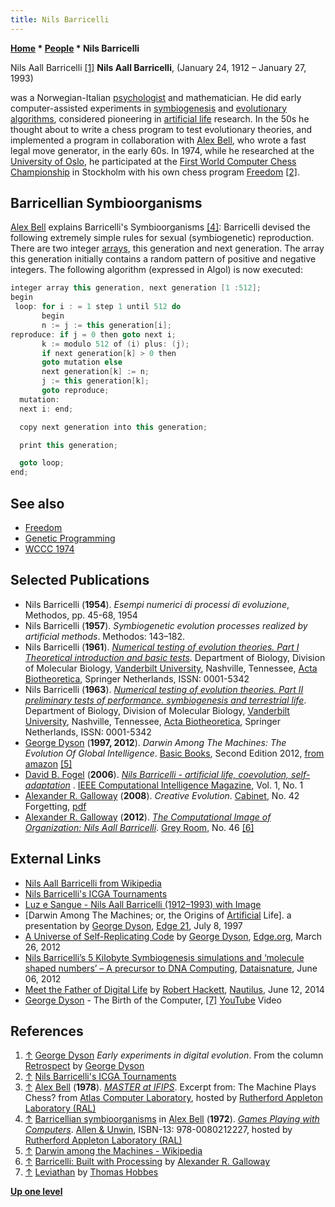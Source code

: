 ```yaml
---
title: Nils Barricelli
---
```

**[Home](Home "Home") \* [People](People "People") \* Nils Barricelli**



 [](http://makezine.com/08/dyson/) Nils Aall Barricelli <a id="cite-note-1" href="#cite-ref-1">[1]</a> 
**Nils Aall Barricelli**, (January 24, 1912 – January 27, 1993)  

was a Norwegian-Italian [psychologist](Category:Psychologist "Category:Psychologist") and mathematician. He did early computer-assisted experiments in [symbiogenesis](https://en.wikipedia.org/wiki/Symbiogenesis) and [evolutionary algorithms](Genetic_Programming#EvolutionaryAlgorithms "Genetic Programming"), considered pioneering in [artificial life](https://en.wikipedia.org/wiki/Artificial_life) research. In the 50s he thought about to write a chess program to test evolutionary theories, and implemented a program in collaboration with [Alex Bell](Alex_Bell "Alex Bell"), who wrote a fast legal move generator, in the early 60s. In 1974, while he researched at the [University of Oslo](https://en.wikipedia.org/wiki/University_of_Oslo), he participated at the [First World Computer Chess Championship](WCCC_1974 "WCCC 1974") in Stockholm with his own chess program [Freedom](Freedom "Freedom") <a id="cite-note-2" href="#cite-ref-2">[2]</a>. 



## Barricellian Symbioorganisms


[Alex Bell](Alex_Bell "Alex Bell") explains Barricelli's Symbioorganisms <a id="cite-note-4" href="#cite-ref-4">[4]</a>:
Barricelli devised the following extremely simple rules for sexual (symbiogenetic) reproduction. There are two integer [arrays](Array "Array"), this generation and next generation. The array this generation initially contains a random pattern of positive and negative integers. The following algorithm (expressed in Algol) is now executed: 




```C++
integer array this generation, next generation [1 :512];
begin
 loop: for i : = 1 step 1 until 512 do 
       begin 
       n := j := this generation[i];
reproduce: if j = 0 then goto next i;
       k := modulo 512 of (i) plus: (j);
       if next generation[k] > 0 then 
       goto mutation else 
       next generation[k] := n;
       j := this generation[k];
       goto reproduce;
  mutation:
  next i: end;

  copy next generation into this generation;

  print this generation;

  goto loop;
end;

```

## See also


* [Freedom](Freedom "Freedom")
* [Genetic Programming](Genetic_Programming "Genetic Programming")
* [WCCC 1974](WCCC_1974 "WCCC 1974")


## Selected Publications


* Nils Barricelli (**1954**). *Esempi numerici di processi di evoluzione*, Methodos, pp. 45-68, 1954
* Nils Barricelli (**1957**). *Symbiogenetic evolution processes realized by artificial methods*. Methodos: 143–182.
* Nils Barricelli (**1961**). *[Numerical testing of evolution theories. Part I Theoretical introduction and basic tests](http://www.springerlink.com/content/y502315688024453/)*. Department of Biology, Division of Molecular Biology, [Vanderbilt University](https://en.wikipedia.org/wiki/Vanderbilt_University), Nashville, Tennessee, [Acta Biotheoretica](http://www.springer.com/philosophy/philosophy+of+sciences/journal/10441), Springer Netherlands, ISSN: 0001-5342
* Nils Barricelli (**1963**). *[Numerical testing of evolution theories. Part II preliminary tests of performance. symbiogenesis and terrestrial life](http://www.springerlink.com/content/h85817217u25w6q7/)*. Department of Biology, Division of Molecular Biology, [Vanderbilt University](https://en.wikipedia.org/wiki/Vanderbilt_University), Nashville, Tennessee, [Acta Biotheoretica](http://www.springer.com/philosophy/philosophy+of+sciences/journal/10441), Springer Netherlands, ISSN: 0001-5342
* [George Dyson](https://en.wikipedia.org/wiki/George_Dyson_%28science_historian%29) (**1997, 2012**). *Darwin Among The Machines: The Evolution Of Global Intelligence*. [Basic Books](https://en.wikipedia.org/wiki/Basic_Books), Second Edition 2012, [from amazon](http://www.amazon.com/Darwin-Among-The-Machines-Intelligence/dp/0465031625) <a id="cite-note-5" href="#cite-ref-5">[5]</a>
* [David B. Fogel](David_B._Fogel "David B. Fogel") (**2006**). *[Nils Barricelli - artificial life, coevolution, self-adaptation](http://ieeexplore.ieee.org/Xplore/login.jsp?url=http%3A%2F%2Fieeexplore.ieee.org%2Fiel5%2F10207%2F33585%2F01597062.pdf%3Farnumber%3D1597062&authDecision=-203)* . [IEEE Computational Intelligence Magazine](IEEE#CIM "IEEE"), Vol. 1, No. 1
* [Alexander R. Galloway](https://en.wikipedia.org/wiki/Alexander_R._Galloway) (**2008**). *Creative Evolution*. [Cabinet](https://en.wikipedia.org/wiki/Cabinet_%28magazine%29), No. 42 Forgetting, [pdf](http://cultureandcommunication.org/galloway/pdf/Galloway-Creative_Evolution-Cabinet_Magazine.pdf)
* [Alexander R. Galloway](https://en.wikipedia.org/wiki/Alexander_R._Galloway) (**2012**). *[The Computational Image of Organization: Nils Aall Barricelli](http://www.mitpressjournals.org/doi/abs/10.1162/GREY_a_00059#.VNn-8i6H-49)*. [Grey Room](https://en.wikipedia.org/wiki/Grey_Room), No. 46 <a id="cite-note-6" href="#cite-ref-6">[6]</a>


## External Links


* [Nils Aall Barricelli from Wikipedia](https://en.wikipedia.org/wiki/Nils_Aall_Barricelli)
* [Nils Barricelli's ICGA Tournaments](https://www.game-ai-forum.org/icga-tournaments/person.php?id=493)
* [Luz e Sangue - Nils Aall Barricelli (1912–1993) with Image](http://luzesangue.tumblr.com/)
* [Darwin Among The Machines; or, the Origins of [Artificial](http://www.edge.org/documents/archive/edge21.html) Life]. a presentation by [George Dyson](https://en.wikipedia.org/wiki/George_Dyson_%28science_historian%29), [Edge 21](https://en.wikipedia.org/wiki/Edge_Foundation,_Inc.), July 8, 1997
* [A Universe of Self-Replicating Code](http://edge.org/conversation/a-universe-of-self-replicating-code) by [George Dyson](https://en.wikipedia.org/wiki/George_Dyson_%28science_historian%29), [Edge.org](https://en.wikipedia.org/wiki/Edge_Foundation,_Inc.), March 26, 2012
* [Nils Barricelli’s 5 Kilobyte Symbiogenesis simulations and ‘molecule shaped numbers’ – A precursor to DNA Computing](http://www.dataisnature.com/?p=1448), [Dataisnature](http://www.dataisnature.com/), June 06, 2012
* [Meet the Father of Digital Life](http://nautil.us/issue/14/mutation/meet-the-father-of-digital-life) by [Robert Hackett](http://fortune.com/author/robert-hackett/), [Nautilus](http://nautil.us/), June 12, 2014
* [George Dyson](https://en.wikipedia.org/wiki/George_Dyson_%28science_historian%29) - The Birth of the Computer, <a id="cite-note-7" href="#cite-ref-7">[7]</a> [YouTube](https://en.wikipedia.org/wiki/YouTube) Video


 
## References


1. <a id="cite-ref-1" href="#cite-note-1">↑</a> [George Dyson](https://en.wikipedia.org/wiki/George_Dyson_%28science_historian%29) *Early experiments in digital evolution*. From the column [Retrospect](http://makezine.com/dyson/) by [George Dyson](https://en.wikipedia.org/wiki/George_Dyson_%28science_historian%29)
2. <a id="cite-ref-2" href="#cite-note-2">↑</a> [Nils Barricelli's ICGA Tournaments](https://www.game-ai-forum.org/icga-tournaments/person.php?id=493)
3. <a id="cite-ref-3" href="#cite-note-3">↑</a> [Alex Bell](Alex_Bell "Alex Bell") (**1978**). *[MASTER at IFIPS](http://www.chilton-computing.org.uk/acl/applications/cocoa/p008.htm)*. Excerpt from: The Machine Plays Chess? from [Atlas Computer Laboratory](Atlas_Computer_Laboratory "Atlas Computer Laboratory"), hosted by [Rutherford Appleton Laboratory (RAL)](https://en.wikipedia.org/wiki/Rutherford_Appleton_Laboratory)
4. <a id="cite-ref-4" href="#cite-note-4">↑</a> [Barricellian symbioorganisms](http://www.chilton-computing.org.uk/acl/literature/books/gamesplaying/p004.htm#index78) in [Alex Bell](Alex_Bell "Alex Bell") (**1972**). *[Games Playing with Computers](http://www.chilton-computing.org.uk/acl/literature/books/gamesplaying/overview.htm)*. [Allen & Unwin](https://en.wikipedia.org/wiki/Allen_%26_Unwin), ISBN-13: 978-0080212227, hosted by [Rutherford Appleton Laboratory (RAL)](https://en.wikipedia.org/wiki/Rutherford_Appleton_Laboratory)
5. <a id="cite-ref-5" href="#cite-note-5">↑</a> [Darwin among the Machines - Wikipedia](https://en.wikipedia.org/wiki/Darwin_among_the_Machines)
6. <a id="cite-ref-6" href="#cite-note-6">↑</a> [Barricelli: Built with Processing](http://cultureandcommunication.org/galloway/Barricelli/) by [Alexander R. Galloway](https://en.wikipedia.org/wiki/Alexander_R._Galloway)
7. <a id="cite-ref-7" href="#cite-note-7">↑</a> [Leviathan](https://en.wikipedia.org/wiki/Leviathan_%28book%29) by [Thomas Hobbes](https://en.wikipedia.org/wiki/Thomas_Hobbes)

**[Up one level](People "People")**







 
